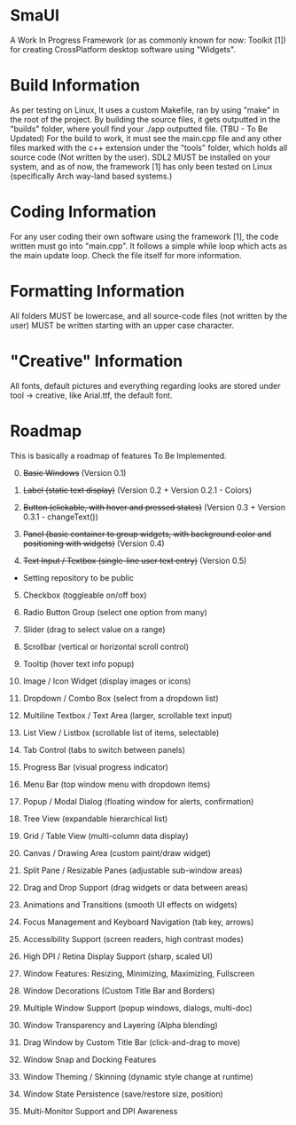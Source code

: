 # SmaUI
A Work In Progress Framework (or as commonly known for now: Toolkit [1]) for creating CrossPlatform desktop software using "Widgets".

# Build Information
As per testing on Linux, It uses a custom Makefile, ran by using "make" in the root of the project.
By building the source files, it gets outputted in the "builds" folder, where youll find your ./app outputted file. (TBU - To Be Updated)
For the build to work, it must see the main.cpp file and any other files marked with the c++ extension under the "tools" folder, which holds all source code (Not written by the user).
SDL2 MUST be installed on your system, and as of now, the framework [1] has only been tested on Linux (specifically Arch way-land based systems.)

# Coding Information
For any user coding their own software using the framework [1], the code written must go into "main.cpp". It follows a simple while loop which acts as the main update loop. Check the file itself for more information.

# Formatting Information
All folders MUST be lowercase, and all source-code files (not written by the user) MUST be written starting with an upper case character.

# "Creative" Information
All fonts, default pictures and everything regarding looks are stored under tool -> creative, like Arial.ttf, the default font.

# Roadmap
This is basically a roadmap of features To Be Implemented.

0. ~~Basic Windows~~ (Version 0.1)

1. ~~Label (static text display)~~ (Version 0.2 + Version 0.2.1 - Colors)

2. ~~Button (clickable, with hover and pressed states)~~ (Version 0.3 + Version 0.3.1 - changeText())

3. ~~Panel (basic container to group widgets, with background color and positioning with widgets)~~ (Version 0.4)

4. ~~Text Input / Textbox (single-line user text entry)~~ (Version 0.5)

- Setting repository to be public

5. Checkbox (toggleable on/off box)

6. Radio Button Group (select one option from many)

7. Slider (drag to select value on a range)

8. Scrollbar (vertical or horizontal scroll control)

9. Tooltip (hover text info popup)

10. Image / Icon Widget (display images or icons)

11. Dropdown / Combo Box (select from a dropdown list)

12. Multiline Textbox / Text Area (larger, scrollable text input)

13. List View / Listbox (scrollable list of items, selectable)

14. Tab Control (tabs to switch between panels)

15. Progress Bar (visual progress indicator)

16. Menu Bar (top window menu with dropdown items)

17. Popup / Modal Dialog (floating window for alerts, confirmation)

18. Tree View (expandable hierarchical list)

19. Grid / Table View (multi-column data display)

20. Canvas / Drawing Area (custom paint/draw widget)

21. Split Pane / Resizable Panes (adjustable sub-window areas)

22. Drag and Drop Support (drag widgets or data between areas)

23. Animations and Transitions (smooth UI effects on widgets)

24. Focus Management and Keyboard Navigation (tab key, arrows)

25. Accessibility Support (screen readers, high contrast modes)

26. High DPI / Retina Display Support (sharp, scaled UI)

27. Window Features: Resizing, Minimizing, Maximizing, Fullscreen

28. Window Decorations (Custom Title Bar and Borders)

29. Multiple Window Support (popup windows, dialogs, multi-doc)

30. Window Transparency and Layering (Alpha blending)

31. Drag Window by Custom Title Bar (click-and-drag to move)

32. Window Snap and Docking Features

33. Window Theming / Skinning (dynamic style change at runtime)

34. Window State Persistence (save/restore size, position)

35. Multi-Monitor Support and DPI Awareness